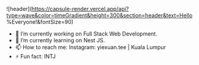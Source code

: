 

![header](https://capsule-render.vercel.app/api?type=wave&color=timeGradient&height=300&section=header&text=Hello %Everyone!&fontSize=90)






- 🔭 I’m currently working on Full Stack Web Development.
- 🌱 I’m currently learning on Nest JS.
- 📫 How to reach me: Instagram: yiexuan.tee | Kuala Lumpur
- ⚡ Fun fact: INTJ

